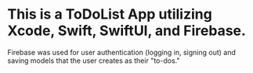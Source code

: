 # This is a ToDoList App utilizing Xcode, Swift, SwiftUI, and Firebase. 

Firebase was used for user authentication (logging in, signing out) and saving models that the user creates as their "to-dos."
